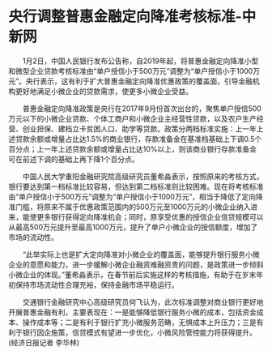 # 央行调整普惠金融定向降准考核标准-中新网

　　1月2日，中国人民银行发布公告称，自2019年起，将普惠金融定向降准小型和微型企业贷款考核标准由“单户授信小于500万元”调整为“单户授信小于1000万元”。央行表示，这有利于扩大普惠金融定向降准优惠政策的覆盖面，引导金融机构更好地满足小微企业的贷款需求，使更多小微企业受益。

　　普惠金融定向降准政策是央行在2017年9月份首次出台的，聚焦单户授信500万元以下的小微企业贷款、个体工商户和小微企业主经营性贷款，以及农户生产经营、创业担保、建档立卡贫困人口、助学等贷款。政策分两档标准实施：上一年上述贷款余额或增量占比达1.5%的商业银行，存款准备金在基准档基础上下调0.5个百分点；上一年上述贷款余额或增量占比达10%以上，则该商业银行存款准备金可在前述下调的基础上再下降1个百分点。

　　中国人民大学重阳金融研究院高级研究员董希淼表示，按照原来的考核方式，银行要达到第一档标准比较容易，但达到第二档标准则比较困难。现在将考核标准由“单户授信小于500万元”调整为“单户授信小于1000万元”，相当于降低了定向降准门槛，将原来不属于优惠政策范围内的500万元至1000万元的小微企业纳入进来，能使更多银行获得定向降准机会；同时，原享受优惠的授信企业信贷规模可以从最高500万元提升至最高1000万元，提升了单户小微企业的授信额度，增加了市场的流动性。

　　“此举实际上也是扩大定向降准对小微企业的覆盖面，能够提升银行服务小微企业的意愿和能力，进一步缓解小微企业融资难融资贵的问题，是政策进一步倾斜小微企业的体现。”董希淼表示，在春节前后实施这样的考核措施，有助于在岁末年初保持市场流动性合理充裕，保持金融市场平稳运行。

　　交通银行金融研究中心高级研究员何飞认为，此次标准调整对商业银行更好地开展普惠金融有利，主要表现在：一是能够降低银行服务小微的成本，包括资金成本、操作成本等；二是有利于银行扩充小微服务范畴，无惧成本上升压力；三是有利于银行因企施策，信贷模式有望进一步优化，小微风险管控能力将获得提升。(经济日报记者 李华林)

